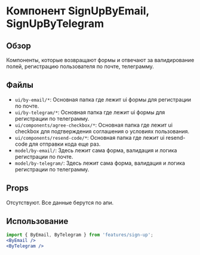 # Компонент SignUpByEmail, SignUpByTelegram

## Обзор
Компоненты, которые возвращают формы и отвечают за валидирование полей, регистрацию пользователя по почте, телеграмму.

## Файлы

- `ui/by-email/*`: Основная папка где лежит ui формы для регистрации по почте.
- `ui/by-telegram/*`: Основная папка где лежит ui формы для регистрации по телеграмму.
- `ui/сomponents/agree-checkbox/*`: Основная папка где лежит ui checkbox для подтверждения соглашения о условиях пользования.
- `ui/сomponents/resend-code/*`: Основная папка где лежит ui resend-code для отправки кода еще раз.
- `model/by-email/`: Здесь лежит сама форма, валидация и логика регистрации по почте.
- `model/by-telegram/`: Здесь лежит сама форма, валидация и логика регистрации по телеграмму.

## Props
Отсутствуют. Все данные берутся по апи.

## Использование
```jsx
import { ByEmail, ByTelegram } from 'features/sign-up';
<ByEmail />
<ByTelegram />
```